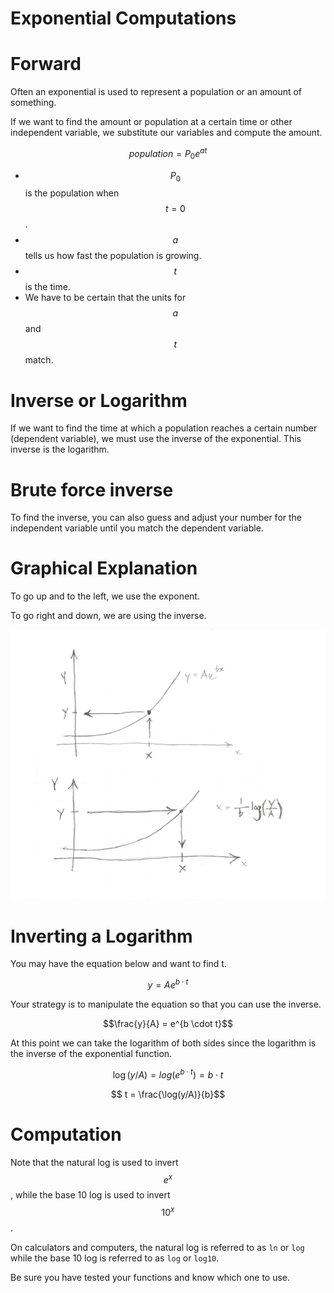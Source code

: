 # Exponential Computations


# Forward

Often an exponential is used to represent a population or an amount of something.

If we want to find the amount or population at a certain time or other independent variable, we substitute our variables and compute the amount.

$$
population = P_0 e^{at}
$$

- $$P_0$$ is the population when $$t=0$$.
- $$a$$ tells us how fast the population is growing.
- $$t$$ is the time.
- We have to be certain that the units for $$a$$ and $$t$$ match.

# Inverse or Logarithm

If we want to find the time at which a population reaches a certain number (dependent variable), we must use the inverse of the exponential.
This inverse is the logarithm.

# Brute force inverse

To find the inverse, you can also guess and adjust your number for the independent variable until you match the dependent variable.

# Graphical Explanation

To go up and to the left, we use the exponent.

To go right and down, we are using the inverse.

![](./figures/exponential/exponential-and-inverse.png)


# Inverting a Logarithm

You may have the equation below and want to find t.

$$y=A e^{b\cdot t}$$

Your strategy is to manipulate the equation so that you can use the inverse.

$$\frac{y}{A} = e^{b \cdot t}$$

At this point we can take the logarithm of both sides since the logarithm is the inverse of the exponential function.

$$ \log(y/A) = log(e^{b \cdot t}) = b \cdot t$$

$$ t = \frac{\log(y/A)}{b}$$

# Computation

Note that the natural log is used to invert $$e^x$$, while the base 10 log is used to invert $$10^x$$.

On calculators and computers, the natural log is referred to as `ln` or `log` while the base 10 log is referred to as `log` or `log10`.

Be sure you have tested your functions and know which one to use.


